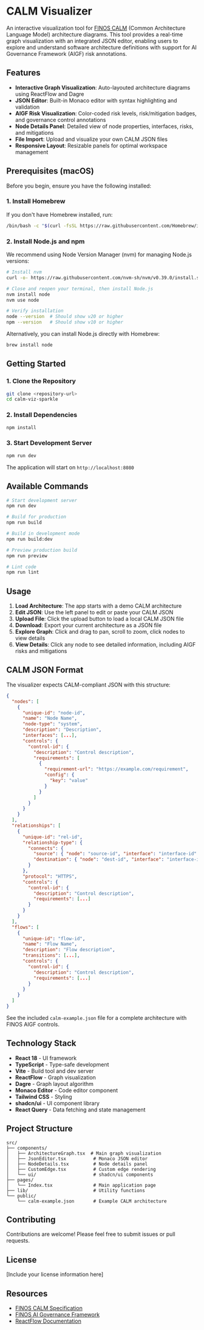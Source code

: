# CALM Visualizer

An interactive visualization tool for [FINOS CALM](https://github.com/finos/architecture-as-code) (Common Architecture Language Model) architecture diagrams. This tool provides a real-time graph visualization with an integrated JSON editor, enabling users to explore and understand software architecture definitions with support for AI Governance Framework (AIGF) risk annotations.

## Features

- **Interactive Graph Visualization**: Auto-layouted architecture diagrams using ReactFlow and Dagre
- **JSON Editor**: Built-in Monaco editor with syntax highlighting and validation
- **AIGF Risk Visualization**: Color-coded risk levels, risk/mitigation badges, and governance control annotations
- **Node Details Panel**: Detailed view of node properties, interfaces, risks, and mitigations
- **File Import**: Upload and visualize your own CALM JSON files
- **Responsive Layout**: Resizable panels for optimal workspace management

## Prerequisites (macOS)

Before you begin, ensure you have the following installed:

### 1. Install Homebrew

If you don't have Homebrew installed, run:

```bash
/bin/bash -c "$(curl -fsSL https://raw.githubusercontent.com/Homebrew/install/HEAD/install.sh)"
```

### 2. Install Node.js and npm

We recommend using Node Version Manager (nvm) for managing Node.js versions:

```bash
# Install nvm
curl -o- https://raw.githubusercontent.com/nvm-sh/nvm/v0.39.0/install.sh | bash

# Close and reopen your terminal, then install Node.js
nvm install node
nvm use node

# Verify installation
node --version  # Should show v20 or higher
npm --version   # Should show v10 or higher
```

Alternatively, you can install Node.js directly with Homebrew:

```bash
brew install node
```

## Getting Started

### 1. Clone the Repository

```bash
git clone <repository-url>
cd calm-viz-sparkle
```

### 2. Install Dependencies

```bash
npm install
```

### 3. Start Development Server

```bash
npm run dev
```

The application will start on `http://localhost:8080`

## Available Commands

```bash
# Start development server
npm run dev

# Build for production
npm run build

# Build in development mode
npm run build:dev

# Preview production build
npm run preview

# Lint code
npm run lint
```

## Usage

1. **Load Architecture**: The app starts with a demo CALM architecture
2. **Edit JSON**: Use the left panel to edit or paste your CALM JSON
3. **Upload File**: Click the upload button to load a local CALM JSON file
4. **Download**: Export your current architecture as a JSON file
5. **Explore Graph**: Click and drag to pan, scroll to zoom, click nodes to view details
6. **View Details**: Click any node to see detailed information, including AIGF risks and mitigations

## CALM JSON Format

The visualizer expects CALM-compliant JSON with this structure:

```json
{
  "nodes": [
    {
      "unique-id": "node-id",
      "name": "Node Name",
      "node-type": "system",
      "description": "Description",
      "interfaces": [...],
      "controls": {
        "control-id": {
          "description": "Control description",
          "requirements": [
            {
              "requirement-url": "https://example.com/requirement",
              "config": {
                "key": "value"
              }
            }
          ]
        }
      }
    }
  ],
  "relationships": [
    {
      "unique-id": "rel-id",
      "relationship-type": {
        "connects": {
          "source": { "node": "source-id", "interface": "interface-id" },
          "destination": { "node": "dest-id", "interface": "interface-id" }
        }
      },
      "protocol": "HTTPS",
      "controls": {
        "control-id": {
          "description": "Control description",
          "requirements": [...]
        }
      }
    }
  ],
  "flows": [
    {
      "unique-id": "flow-id",
      "name": "Flow Name",
      "description": "Flow description",
      "transitions": [...],
      "controls": {
        "control-id": {
          "description": "Control description",
          "requirements": [...]
        }
      }
    }
  ]
}
```

See the included `calm-example.json` file for a complete architecture with FINOS AIGF controls.

## Technology Stack

- **React 18** - UI framework
- **TypeScript** - Type-safe development
- **Vite** - Build tool and dev server
- **ReactFlow** - Graph visualization
- **Dagre** - Graph layout algorithm
- **Monaco Editor** - Code editor component
- **Tailwind CSS** - Styling
- **shadcn/ui** - UI component library
- **React Query** - Data fetching and state management

## Project Structure

```
src/
├── components/
│   ├── ArchitectureGraph.tsx  # Main graph visualization
│   ├── JsonEditor.tsx          # Monaco JSON editor
│   ├── NodeDetails.tsx         # Node details panel
│   ├── CustomEdge.tsx          # Custom edge rendering
│   └── ui/                     # shadcn/ui components
├── pages/
│   └── Index.tsx               # Main application page
├── lib/                        # Utility functions
└── public/
    └── calm-example.json       # Example CALM architecture
```

## Contributing

Contributions are welcome! Please feel free to submit issues or pull requests.

## License

[Include your license information here]

## Resources

- [FINOS CALM Specification](https://github.com/finos/architecture-as-code)
- [FINOS AI Governance Framework](https://github.com/finos/architecture-as-code/tree/main/calm/aigf)
- [ReactFlow Documentation](https://reactflow.dev/)
